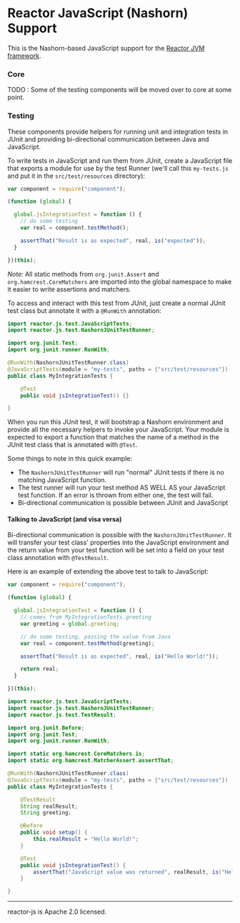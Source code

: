 # Reactor JavaScript (Nashorn) Support

This is the Nashorn-based JavaScript support for the [Reactor JVM framework](https://github.com/reactor/reactor).

### Core

TODO : Some of the testing components will be moved over to core at some point.

### Testing

These components provide helpers for running unit and integration tests in JUnit and providing bi-directional communication between Java and JavaScript.

To write tests in JavaScript and run them from JUnit, create a JavaScript file that exports a module for use by the test Runner (we'll call this `my-tests.js` and put it in the `src/test/resources` directory):

```javascript
var component = require("component");

(function (global) {

  global.jsIntegrationTest = function () {
    // do some testing
    var real = component.testMethod();

    assertThat("Result is as expected", real, is("expected"));
  }

})(this);
```

_Note:_ All static methods from `org.junit.Assert` and `org.hamcrest.CoreMatchers` are imported into the global namespace to make it easier to write assertions and matchers.

To access and interact with this test from JUnit, just create a normal JUnit test class but annotate it with a `@RunWith` annotation:

```java
import reactor.js.test.JavaScriptTests;
import reactor.js.test.NashornJUnitTestRunner;

import org.junit.Test;
import org.junit.runner.RunWith;

@RunWith(NashornJUnitTestRunner.class)
@JavaScriptTests(module = "my-tests", paths = {"src/test/resources"})
public class MyIntegrationTests {

    @Test
    public void jsIntegrationTest() {}

}
```

When you run this JUnit test, it will bootstrap a Nashorn environment and provide all the necessary helpers to invoke your JavaScript. Your module is expected to export a function that matches the name of a method in the JUnit test class that is annotated with `@Test`.

Some things to note in this quick example:

* The `NashornJUnitTestRunner` will run "normal" JUnit tests if there is no matching JavaScript function.
* The test runner will run your test method AS WELL AS your JavaScript test function. If an error is thrown from either one, the test will fail.
* Bi-directional communication is possible between JUnit and JavaScript

#### Talking to JavaScript (and visa versa)

Bi-directional communication is possible with the `NashornJUnitTestRunner`. It will transfer your test class' properties into the JavaScript environment and the return value from your test function will be set into a field on your test class annotation with `@TestResult`.

Here is an example of extending the above test to talk to JavaScript:

```javascript
var component = require("component");

(function (global) {

  global.jsIntegrationTest = function () {
    // comes from MyIntegrationTests.greeting
    var greeting = global.greeting;

    // do some testing, passing the value from Java
    var real = component.testMethod(greeting);

    assertThat("Result is as expected", real, is("Hello World!"));

    return real;
  }

})(this);
```

```java
import reactor.js.test.JavaScriptTests;
import reactor.js.test.NashornJUnitTestRunner;
import reactor.js.test.TestResult;

import org.junit.Before;
import org.junit.Test;
import org.junit.runner.RunWith;

import static org.hamcrest.CoreMatchers.is;
import static org.hamcrest.MatcherAssert.assertThat;

@RunWith(NashornJUnitTestRunner.class)
@JavaScriptTests(module = "my-tests", paths = {"src/test/resources"})
public class MyIntegrationTests {

    @TestResult
    String realResult;
    String greeting;

    @Before
    public void setup() {
        this.realResult = "Hello World!";
    }

    @Test
    public void jsIntegrationTest() {
        assertThat("JavaScript value was returned", realResult, is("Hello World!"));
    }

}
```

----
reactor-js is Apache 2.0 licensed.
